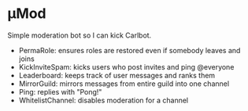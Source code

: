 # μMod

Simple moderation bot so I can kick Carlbot.

- PermaRole: ensures roles are restored even if somebody leaves and joins
- KickInviteSpam: kicks users who post invites and ping @everyone
- Leaderboard: keeps track of user messages and ranks them
- MirrorGuild: mirrors messages from entire guild into one channel
- Ping: replies with "Pong!"
- WhitelistChannel: disables moderation for a channel
